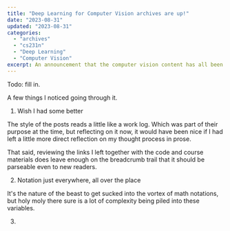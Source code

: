 ```yaml
---
title: "Deep Learning for Computer Vision archives are up!"
date: "2023-08-31"
updated: "2023-08-31"
categories:
  - "archives"
  - "cs231n"
  - "Deep Learning"
  - "Computer Vision"
excerpt: An announcement that the computer vision content has all been posted, together with some reflection on the work generally and ____.
---
```


Todo: fill in.


A few things I noticed going through it.

1. Wish I had some better 

The style of the posts reads a little like a work log. Which was part of their purpose at the time, but reflecting on it now, it would have been nice if I had left a little more direct reflection on my thought process in prose. 

That said, reviewing the links I left together with the code and course materials does leave enough on the breadcrumb trail that it should be parseable even to new readers.



2. Notation just everywhere, all over the place

It's the nature of the beast to get sucked into the vortex of math notations, but holy moly there sure is a lot of complexity being piled into these variables.


3. 



